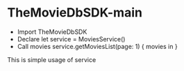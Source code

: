 # TheMovieDbSDK-main

- Import TheMovieDbSDK
- Declare let service = MoviesService()
- Call movies service.getMoviesList(page: 1) { movies in }

This is simple usage of service
